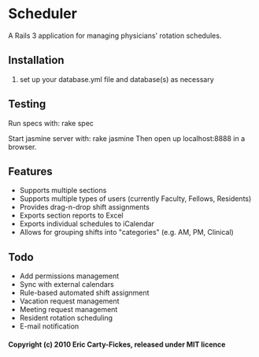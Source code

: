 # Scheduler

A Rails 3 application for managing physicians' rotation schedules.

## Installation
1. set up your database.yml file and database(s) as necessary

## Testing
Run specs with:
    rake spec

Start jasmine server with:
    rake jasmine
Then open up localhost:8888 in a browser.

## Features
* Supports multiple sections
* Supports multiple types of users (currently Faculty, Fellows, Residents)
* Provides drag-n-drop shift assignments
* Exports section reports to Excel
* Exports individual schedules to iCalendar
* Allows for grouping shifts into "categories" (e.g. AM, PM, Clinical)

## Todo
* Add permissions management
* Sync with external calendars
* Rule-based automated shift assignment
* Vacation request management
* Meeting request management
* Resident rotation scheduling
* E-mail notification

#### Copyright (c) 2010 Eric Carty-Fickes, released under MIT licence
